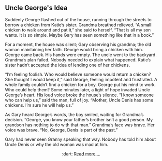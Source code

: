 ##  Uncle George's Idea
Suddenly George flashed out of the house, running through the streets to borrow a chicken from Katie’s sister. 
Grandma breathed relieved. 
“A small chicken to walk around and pat it,” she said to herself. 
“That is all my son wants. It is so simple.  Maybe Gary has seen something like that in a book.”


For a moment, the house was silent; Gary observing his grandma; the old woman maintaining her faith. George would bring a chicken with him.
George came back. His hands were empty. The uncle went to the backyard. Grandma’s plan failed. Nobody needed to explain what happened.
Katie’s sister hadn’t accepted the idea of lending one of her chickens. 


“I’m feeling foolish. Who would believe someone would return a chicken? She thought I would keep it,” said George, feeling impotent and frustrated.
A whole family couldn’t find a chicken for a boy. George put his mind to work. Who could help them? 
Some minutes later, a light of hope invaded Uncle George’s heart.
His loud voice broke the house’s silence. “I know someone who can help us,” said the man, full of joy. 
“Mother, Uncle Denis has some chickens. I’m sure he will help us.” 

As Gary heard George’s words, the boy smiled, waiting for Grandma’s decision.
“George, you know your father’s brother isn’t a good person. 
My grandson has nothing to do with that man.” 
Grandma’s face was brave. Her voice was brave. 
“No, George, Denis is part of the past.”


Gary had never seen Granny speaking that way. 
Nobody has told him about Uncle Denis or why the old woman was mad at him. 

<p align="center">
  :dart: <a href="https://https://github.com/marybishopgit/CreativeWriting/blob/main/projTheChicken/sample02.md"> Read more ...</a>   
</p>
